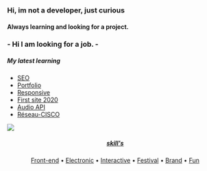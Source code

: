 <h3 align="left">Hi, im not a developer, just curious</h3>


<h4 align="left">Always learning and looking for a project.</h5>


<h3 align="left">- Hi I am looking for a job. -</h3>




#####  My latest learning

 - [SEO](https://www.livre-audio-enfant.com)
 - [Portfolio](https://berru-g.github.io/The-Craftman/)
 - [Responsive](https://berru-g.github.io/Make-Play/)
 - [First site 2020](https://codepen.io/h-lautre/full/WNrbawy)
 - [Audio API](https://berru-g.github.io/Rick-MortySample/)
 - [Réseau-CISCO](https://github.com/berru-g/Desk-cmd-de-base/tree/main/Cisco)


<div width="100%">
<a href="https://github.com/berru-g/github-readme-stats"><img src="https://github-readme-stats.vercel.app/api/?username=berru-g&bg_color=a7a7a7&hide_border=true&title_color=118ab2&custom_title=Github activity&card_width=30%&include_all_commits=true"/> 
</div>


<h5 align=center>skill's</h5>

<p align="center">
  <a href="https://codepen.io/h-lautre">Front-end</a> &bull;
  <a href="https://www.tindie.com/stores/makeandplay/">Electronic</a> &bull;
  <a href="https://berru-g.github.io/Lego-revisited/">Interactive</a> &bull;
  <a href="https://berru-g.github.io/assoberru/">Festival</a> &bull;
  <a href="https://berru-clothing.com">Brand</a> &bull;
  <a href="https://berru-g.github.io/couteau-adam">Fun</a>
</p>

